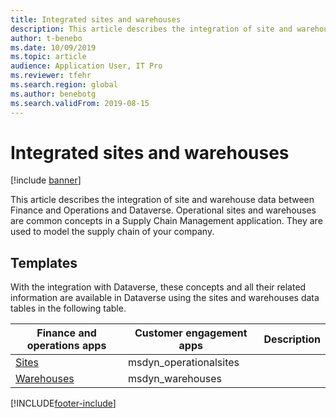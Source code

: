 ```yaml
---
title: Integrated sites and warehouses
description: This article describes the integration of site and warehouse data between Finance and Operations and Dataverse.
author: t-benebo
ms.date: 10/09/2019
ms.topic: article
audience: Application User, IT Pro
ms.reviewer: tfehr
ms.search.region: global
ms.author: benebotg
ms.search.validFrom: 2019-08-15
---
```


# Integrated sites and warehouses

[!include [banner](../../includes/banner.md)]



This article describes the integration of site and warehouse data between Finance and Operations and Dataverse. Operational sites and warehouses are common concepts in a Supply Chain Management application. They are used to model the supply chain of your company.

## Templates

With the integration with Dataverse, these concepts and all their related information are available in Dataverse using the sites and warehouses data tables in the following table.

Finance and operations apps | Customer engagement apps     | Description
--------------------------|---------------------------|---
[Sites](mapping-reference.md#156) | msdyn_operationalsites | |
[Warehouses](mapping-reference.md#204) | msdyn_warehouses | |

[!INCLUDE[footer-include](../../../../includes/footer-banner.md)]
